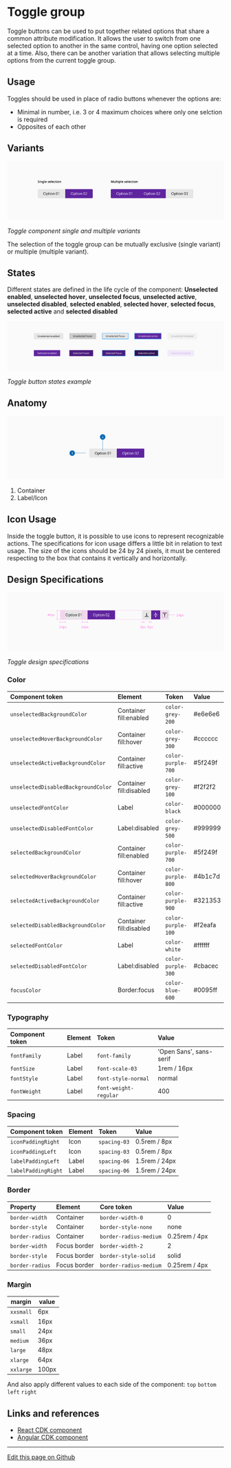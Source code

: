 # Toggle group

Toggle buttons can be used to put together related options that share a common attribute modification.
It allows the user to switch from one selected option to another in the same control, having one option selected at a time. Also, there can be another variation that allows selecting multiple options from the current toggle group.


## Usage

Toggles should be used in place of radio buttons whenever the options are:

* Minimal in number, i.e. 3 or 4 maximum choices where only one selction is required
* Opposites of each other

## Variants

![Toggle component single and multiple variants](images/toggle_variants.png)

_Toggle component single and multiple variants_

The selection of the toggle group can be mutually exclusive (single variant) or multiple (multiple variant).

## States

Different states are defined in the life cycle of the component:
**Unselected enabled**, **unselected hover**, **unselected focus**, **unselected active**, **unselected disabled**, **selected enabled**, **selected hover**, **selected focus**, **selected active** and **selected disabled**

![Toggle button states example](images/toggle_states.png)

_Toggle button states example_


## Anatomy

![Toggle component anatomy](images/toggle_anatomy.png)

1. Container
2. Label/Icon


## Icon Usage

Inside the toggle button, it is possible to use icons to represent recognizable actions. The specifications for icon usage differs a little bit in relation to text usage. The size of the icons should be 24 by 24 pixels, it must be centered respecting to the box that contains it vertically and horizontally. 


## Design Specifications

![Toggle design specifications](images/toggle_specs.png)

_Toggle design specifications_
### Color

| Component token                     | Element                     | Token                    | Value       |
| :---------------------------------- | :-------------------------- | :----------------------- | :---------- |
| `unselectedBackgroundColor`         | Container fill:enabled	    | `color-grey-200`         | #e6e6e6     |
| `unselectedHoverBackgroundColor`    | Container fill:hover	    | `color-grey-300`         | #cccccc     |
| `unselectedActiveBackgroundColor`   | Container fill:active	    | `color-purple-700`       | #5f249f     |
| `unselectedDisabledBackgroundColor` | Container fill:disabled	    | `color-grey-100`         | #f2f2f2     |
| `unselectedFontColor`               | Label	                    | `color-black`            | #000000     |
| `unselectedDisabledFontColor`       | Label:disabled	            | `color-grey-500`         | #999999     |
| `selectedBackgroundColor`           | Container fill:enabled	    | `color-purple-700`       | #5f249f     |
| `selectedHoverBackgroundColor`      | Container fill:hover	    | `color-purple-800`       | #4b1c7d     |
| `selectedActiveBackgroundColor`     | Container fill:active	    | `color-purple-900`       | #321353     |
| `selectedDisabledBackgroundColor`   | Container fill:disabled	    | `color-purple-100`       | #f2eafa     |
| `selectedFontColor`                 | Label	                    | `color-white`            | #ffffff     |
| `selectedDisabledFontColor`         | Label:disabled	            | `color-purple-300`       | #cbacec     |
| `focusColor`                        | Border:focus	            | `color-blue-600`         | #0095ff     |

### Typography

| Component token                     | Element              | Token                           | Value                       |
| :---------------------------------- | :------------------- | :------------------------------ | :-------------------------- |
| `fontFamily`                        | Label	             | `font-family`                   | 'Open Sans', sans-serif     |
| `fontSize`                          | Label	             | `font-scale-03`                 | 1rem / 16px                 |
| `fontStyle`                         | Label	             | `font-style-normal`             | normal                      |
| `fontWeight`                        | Label	             | `font-weight-regular`           | 400                         |


### Spacing

| Component token                     | Element              | Token                           | Value                       |
| :---------------------------------- | :------------------- | :------------------------------ | :-------------------------- |
| `iconPaddingRight`                  | Icon	             | `spacing-03`                    | 0.5rem / 8px                |
| `iconPaddingLeft`                   | Icon	             | `spacing-03`                    | 0.5rem / 8px                |
| `labelPaddingLeft`                  | Label	             | `spacing-06`                    | 1.5rem / 24px               |
| `labelPaddingRight`                 | Label	             | `spacing-06`                    | 1.5rem / 24px               |


### Border

| Property                 | Element          | Core token                 | Value            |
| :----------------------- | :--------------- | :------------------------- | :--------------- |
| `border-width`           | Container        | `border-width-0`           | 0                |
| `border-style`           | Container        | `border-style-none`        | none             |
| `border-radius`          | Container        | `border-radius-medium`     | 0.25rem / 4px    |
| `border-width`           | Focus border     | `border-width-2`           | 2                |
| `border-style`           | Focus border     | `border-style-solid`       | solid            |
| `border-radius`          | Focus border     | `border-radius-medium`     | 0.25rem / 4px    |

### Margin

margin | value
-- | --
```xxsmall``` | 6px
```xsmall``` | 16px
```small``` | 24px
```medium``` | 36px
```large``` | 48px
```xlarge``` | 64px
```xxlarge``` | 100px

And also apply different values to each side of the component:
```top``` ```bottom``` ```left``` ```right```

## Links and references

* [React CDK component](https://developer.dxc.com/tools/react/next/#/components/toggleGroup)
* [Angular CDK component](https://developer.dxc.com/tools/angular/next/#/components/toggleGroup)

____________________________________________________________

[Edit this page on Github](https://github.com/dxc-technology/halstack-style-guide/blob/master/guidelines/components/toggle/README.md)
